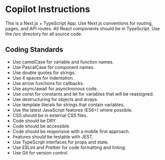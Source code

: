 # Copilot Instructions

This is a Next.js + TypeScript App. Use Next.js conventions for routing, pages, and API routes. All React components should be in TypeScript. Use the /src directory for all source code.

## Coding Standards

- Use camelCase for variable and function names.
- Use PascalCase for component names.
- Use double quotes for strings.
- Use 4 spaces for indentation.
- Use arrow functions for callbacks.
- Use async/await for asynchronous code.
- Use const for constants and let for variables that will be reassigned.
- Use destructuring for objects and arrays.
- Use template literals for strings that contain variables.
- Use the latest JavaScript features (ES6+) where possible.
- CSS should be in external CSS files.
- Code should be DRY.
- Code should be accessible.
- Code should be responsive with a mobile first approach.
- Features should be testable with JEST.
- Use TypeScript interfaces for props and state.
- Use ESLint and Prettier for code formatting and linting.
- Use Git for version control.
